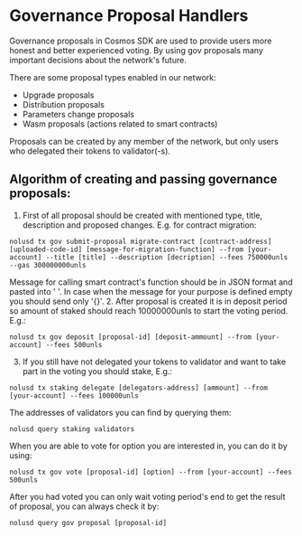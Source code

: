 # Governance Proposal Handlers

Governance proposals in Cosmos SDK are used to provide users more honest and better experienced voting.
By using gov proposals many important decisions about the network's future.

There are some proposal types enabled in our network:
* Upgrade proposals
* Distribution proposals
* Parameters change proposals
* Wasm proposals (actions related to smart contracts)

Proposals can be created by any member of the network, but only users who delegated their tokens to validator(-s).

## Algorithm of creating and passing governance proposals:
1. First of all proposal should be created with mentioned type, title, description and proposed changes. E.g. for contract migration:
````shell
nolusd tx gov submit-proposal migrate-contract [contract-address] [uploaded-code-id] [message-for-migration-function] --from [your-account] --title [title] --description [decription] --fees 750000unls --gas 300000000unls
````
Message for calling smart contract's function should be in JSON format and pasted into ' '. In case when the message for your purpose is defined empty you should send only '{}'.
2. After proposal is created it is in deposit period so amount of staked should reach 10000000unls to start the voting period. E.g.:
````shell
nolusd tx gov deposit [proposal-id] [deposit-ammount] --from [your-account] --fees 500unls
````
3. If you still have not delegated your tokens to validator and want to take part in the voting you should stake, E.g.:
````shell
nolusd tx staking delegate [delegators-address] [ammount] --from [your-account] --fees 100000unls
````
The addresses of validators you can find by querying them:
````shell
nolusd query staking validators
````
When you are able to vote for option you are interested in, you can do it by using:
````shell
nolusd tx gov vote [proposal-id] [option] --from [your-account] --fees 500unls
````
After you had voted you can only wait voting period's end to get the result of proposal, you can always check it by:
````shell
nolusd query gov proposal [proposal-id]
````